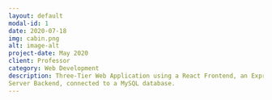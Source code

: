 ```yaml
---
layout: default
modal-id: 1
date: 2020-07-18
img: cabin.png
alt: image-alt
project-date: May 2020
client: Professor
category: Web Development
description: Three-Tier Web Application using a React Frontend, an Express Web
Server Backend, connected to a MySQL database.
---
```

